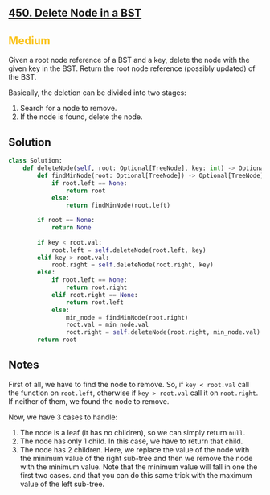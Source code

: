 ## [450. Delete Node in a BST](https://leetcode.com/problems/delete-node-in-a-bst/)

<h2 style="color:#fac31d">Medium</h2>
Given a root node reference of a BST and a key, delete the node with the given key in the BST. Return the root node reference (possibly updated) of the BST.

Basically, the deletion can be divided into two stages:

1. Search for a node to remove.
2. If the node is found, delete the node.

## Solution
```python
class Solution:
    def deleteNode(self, root: Optional[TreeNode], key: int) -> Optional[TreeNode]:
        def findMinNode(root: Optional[TreeNode]) -> Optional[TreeNode]:
            if root.left == None:
                return root
            else:
                return findMinNode(root.left)

        if root == None:
            return None
        
        if key < root.val:
            root.left = self.deleteNode(root.left, key)
        elif key > root.val:
            root.right = self.deleteNode(root.right, key)
        else:
            if root.left == None:
                return root.right
            elif root.right == None:
                return root.left
            else:
                min_node = findMinNode(root.right)
                root.val = min_node.val
                root.right = self.deleteNode(root.right, min_node.val)
        return root
```

## Notes
First of all, we have to find the node to remove. So, if `key < root.val` call the function on `root.left`, otherwise if `key > root.val` call it on `root.right`.
If neither of them, we found the node to remove.

Now, we have 3 cases to handle:
1. The node is a leaf (it has no children), so we can simply return `null`.
2. The node has only 1 child. In this case, we have to return that child.
3. The node has 2 children. Here, we replace the value of the node with the minimum value of the right sub-tree and then we remove the node with the minimum value. Note that the minimum value will fall in one the first two cases. 
and that you can do this same trick with the maximum value of the left sub-tree. 
